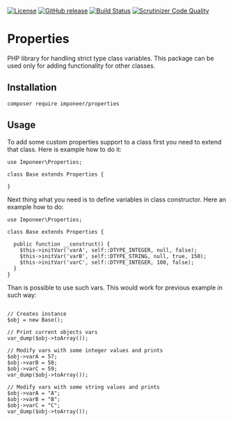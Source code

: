 [![License](https://img.shields.io/github/license/imponeer/properties.svg?maxAge=2592000)](License.txt) [![GitHub release](https://img.shields.io/github/release/imponeer/properties.svg?maxAge=2592000)](https://github.com/imponeer/properties/releases) [![Build Status](https://travis-ci.org/imponeer/properties.svg?branch=master)](https://travis-ci.org/imponeer/properties) [![Scrutinizer Code Quality](https://scrutinizer-ci.com/g/imponeer/properties/badges/quality-score.png)](https://scrutinizer-ci.com/g/imponeer/properties/)

# Properties

PHP library for handling strict type class variables. This package can be used only for adding functionality for other classes.

## Installation

`composer require imponeer/properties`

## Usage

To add some custom properties support to a class first you need to extend that class. Here is example how to do it:
```php5
use Imponeer\Properties;

class Base extends Properties {

}
```
Next thing what you need is to define variables in class constructor. Here an example how to do:
```php5
use Imponeer\Properties;

class Base extends Properties {

  public function __construct() {
    $this->initVar('varA', self::DTYPE_INTEGER, null, false);
    $this->initVar('varB', self::DTYPE_STRING, null, true, 150);
    $this->initVar('varC', self::DTYPE_INTEGER, 100, false);
  }
}
```
Than is possible to use such vars. This would work for previous example in such way:
```php5

// Creates instance
$obj = new Base();

// Print current objects vars
var_dump($obj->toArray());

// Modify vars with some integer values and prints
$obj->varA = 57;
$obj->varB = 58;
$obj->varC = 59;
var_dump($obj->toArray());

// Modify vars with some string values and prints
$obj->varA = "A";
$obj->varB = "B";
$obj->varC = "C";
var_dump($obj->toArray());

```
